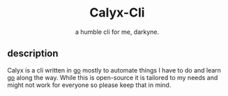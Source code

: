 <div align=center>
  <h1>Calyx-Cli</h1>
  <p>a humble cli for me, darkyne.</p>
</div>

## description
Calyx is a cli written in [go][golang] mostly to automate things I have to do and learn [go][golang] along the way. While this is open-source it is tailored to my needs and might not work for everyone so please keep that in mind.

[golang]: https://go.dev/